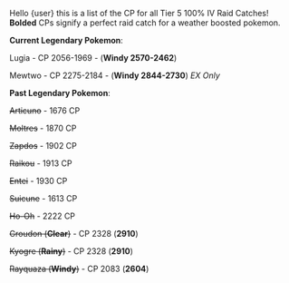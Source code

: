 Hello {user} this is a list of the CP for all Tier 5 100% IV Raid Catches! **Bolded** CPs signify a perfect raid catch for a weather boosted pokemon.

__Current Legendary Pokemon__:

Lugia - CP 2056-1969 - (**Windy 2570-2462**)

Mewtwo - CP 2275-2184 - (**Windy 2844-2730**) *EX Only*


__Past Legendary Pokemon__:

~~Articuno~~ - 1676 CP

~~Moltres~~ - 1870 CP

~~Zapdos~~ - 1902 CP

~~Raikou~~ - 1913 CP

~~Entei~~ - 1930 CP

~~Suicune~~ - 1613 CP

~~Ho-Oh~~ - 2222 CP

~~Groudon (**Clear**)~~ - CP 2328 (**2910**)

~~Kyogre (**Rainy**)~~ - CP 2328 (**2910**)

~~Rayquaza (**Windy**)~~ - CP 2083 (**2604**)

